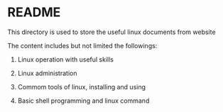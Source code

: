 README
===

This directory is used to store the useful linux documents from website

The content includes but not limited the followings:

1. Linux operation with useful skills

2. Linux administration

3. Commom tools of linux, installing and using

4. Basic shell programming and linux command
